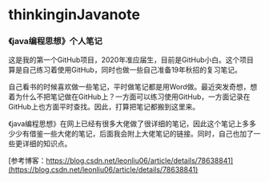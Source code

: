 # thinkinginJavanote

### 《java编程思想》个人笔记

这是我的第一个GitHub项目，2020年准应届生，目前是GitHub小白。这个项目算是自己练习着使用GitHub，同时也做一些自己准备19年秋招的复习笔记。

自己看书的时候喜欢做一些笔记，平时做笔记都是用Word做。最近突发奇想，想着为什么不把笔记做在GitHub上？一方面可以练习使用GitHub，一方面记录在GitHub上也方面平时查找。因此，打算把笔记都搬到这里来。

《java编程思想》在网上已经有很多大佬做了很详细的笔记，因此这个笔记上多多少少有借鉴一些大佬的笔记，后面我会附上大佬笔记的链接。同时，自己也加了一些更详细的知识点。



[参考博客：https://blog.csdn.net/leonliu06/article/details/78638841](https://blog.csdn.net/leonliu06/article/details/78638841)